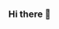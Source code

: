 ### Hi there 👋

<!--
**AffanTheBest/AffanTheBest** is a ✨ _special_ ✨ repository because its `README.md` (this file) appears on your GitHub profile.

Here are some ideas to get you started:

- 🔭 I’m currently working on Web Development
- 🌱 I’m currently learning JavaScript
- 💬 Ask me about ...
- 📫 How to reach me: 
  * [Telegram](tg://resolve?domain=@AffanTheBest)
  * Email : [siddiquiaffan201@gmail.com]{mailto:siddiquiaffan201@gmail.com)
-->
